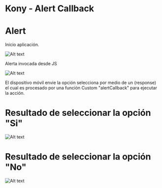 # Kony - Alert Callback

# Alert

Inicio aplicación.

![Alt text](https://lh3.googleusercontent.com/-Ob-R53WkKl8/VsPWZ-rogkI/AAAAAAAAD0c/3POxdfb0t8I/s492-Ic42/Captura%252520de%252520pantalla%2525202016-02-16%252520a%252520las%2525209.07.47%252520p.m..png "1")

Alerta invocada desde JS

![Alt text](https://lh3.googleusercontent.com/-NZjpzx-gYT4/VsPWZx4JvZI/AAAAAAAAD0U/JAB9BPM0TV4/s495-Ic42/Captura%252520de%252520pantalla%2525202016-02-16%252520a%252520las%2525209.07.55%252520p.m..png "2")

El dispositivo móvil envie la opción selecciona por medio de un (response) el cual es procesado por una función Custom "alertCallback" para ejecutar la acción.

# Resultado de seleccionar la opción "Si"
![Alt text](https://lh3.googleusercontent.com/-dcpGXGLojWc/VsPWZwcQUeI/AAAAAAAAD0k/k4JUU6HQLDM/s497-Ic42/Captura%252520de%252520pantalla%2525202016-02-16%252520a%252520las%2525209.08.01%252520p.m..png "3")

# Resultado de seleccionar la opción "No"

![Alt text](https://lh3.googleusercontent.com/-dcpGXGLojWc/VsPWZwcQUeI/AAAAAAAAD0k/k4JUU6HQLDM/s497-Ic42/Captura%252520de%252520pantalla%2525202016-02-16%252520a%252520las%2525209.08.01%252520p.m..png "3")
